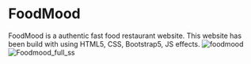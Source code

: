 # FoodMood
FoodMood is a authentic fast food restaurant website. This website has been build with using HTML5, CSS, Bootstrap5, JS effects.
![foodmood](https://user-images.githubusercontent.com/122621992/217722077-751b4e66-8d8b-4e5d-a8f7-c0485f5d75a9.jpg)
![Foodmood_full_ss](https://user-images.githubusercontent.com/122621992/217728320-5676ce27-d28c-45ce-bbaa-e8de10c66491.png)
